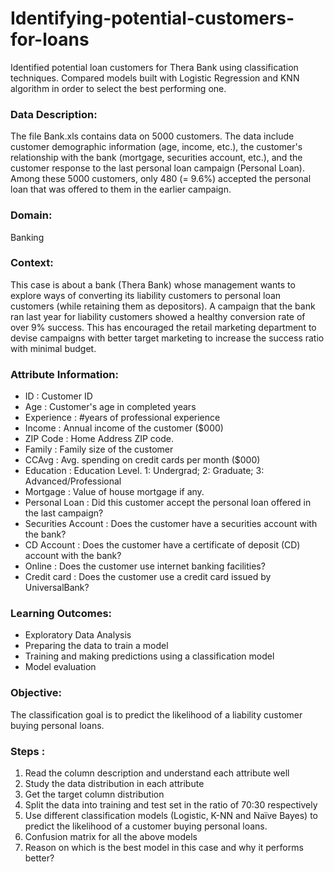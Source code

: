 # Identifying-potential-customers-for-loans
Identified potential loan customers for Thera Bank using classification techniques. Compared models built with Logistic Regression and KNN algorithm in order to select the best performing one.


### Data Description:  
The file Bank.xls contains data on 5000 customers. The data include customer demographic information (age, income, etc.), the customer's relationship with the bank (mortgage, securities account, etc.), and the customer response to the last personal loan campaign (Personal Loan). Among these 5000 customers, only 480 (= 9.6%) accepted the personal loan that was offered to them in the earlier campaign.

### Domain:  
Banking  

### Context:  
This case is about a bank (Thera Bank) whose management wants to explore ways of converting its liability customers to personal loan customers (while retaining them as depositors). A campaign that the bank ran last year for liability customers showed a healthy conversion rate of over 9% success. This has encouraged the retail marketing  department to devise campaigns with better target marketing to increase the success ratio with minimal budget.  

### Attribute Information:  
* ID : Customer ID  
* Age : Customer's age in completed years  
* Experience : #years of professional experience  
* Income : Annual income of the customer ($000)  
* ZIP Code : Home Address ZIP code.  
* Family : Family size of the customer  
* CCAvg : Avg. spending on credit cards per month ($000)  
* Education : Education Level. 1: Undergrad; 2: Graduate; 3: Advanced/Professional  
* Mortgage : Value of house mortgage if any.  
* Personal Loan : Did this customer accept the personal loan offered in the last campaign?  
* Securities Account : Does the customer have a securities account with the bank?  
* CD Account : Does the customer have a certificate of deposit (CD) account with the bank?  
* Online : Does the customer use internet banking facilities?  
* Credit card : Does the customer use a credit card issued by UniversalBank?  

### Learning Outcomes:  
* Exploratory Data Analysis  
* Preparing the data to train a model  
* Training and making predictions using a classification model  
* Model evaluation  

### Objective:
The classification goal is to predict the likelihood of a liability customer buying personal loans.  

### Steps :
1. Read the column description and understand each attribute well  
2. Study the data distribution in each attribute  
3. Get the target column distribution  
4. Split the data into training and test set in the ratio of 70:30 respectively
5. Use different classification models (Logistic, K-NN and Naïve Bayes) to predict the likelihood of a customer buying personal loans.   
6. Confusion matrix for all the above models  
7. Reason on which is the best model in this case and why it performs better?     


